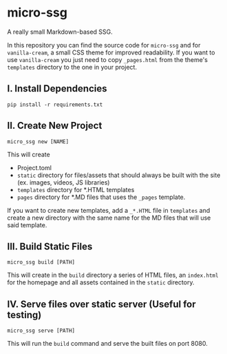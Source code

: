 # micro-ssg
A really small Markdown-based SSG.

In this repository you can find the source code for `micro-ssg` and for `vanilla-cream`, a small CSS theme for improved readability.
If you want to use `vanilla-cream` you just need to copy `_pages.html` from the theme's `templates` directory to the one in your project.

## I. Install Dependencies

`pip install -r requirements.txt`

## II. Create New Project

`micro_ssg new [NAME]` 

This will create 
- Project.toml
- `static` directory for files/assets that should always be built with the site (ex. images, videos, JS libraries)
- `templates` directory for *.HTML templates
- `pages` directory for *.MD files that uses the `_pages` template.

If you want to create new templates, add a `_*.HTML` file in `templates` and create a new directory with the same name for the MD files that will use said template.

## III. Build Static Files

`micro_ssg build [PATH]`

This will create in the `build` directory a series of HTML files, an `index.html` for the homepage and all assets contained in the `static` directory.

## IV. Serve files over static server (Useful for testing)

`micro_ssg serve [PATH]`

This will run the `build` command and serve the built files on port 8080.
